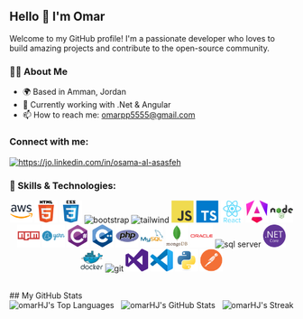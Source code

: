 ## Hello 👋 I'm Omar 

Welcome to my GitHub profile! I'm a passionate developer who loves to build amazing projects and contribute to the open-source community. 

### 🧑‍💻 About Me
- 🌍 Based in Amman, Jordan  
- 🔭 Currently working with .Net & Angular  
- 📫 How to reach me: [omarpp5555@gmail.com](mailto:omarpp5555@gmail.com)

<h3 align="left">Connect with me:</h3>
<p align="left">
<a href="https://linkedin.com/in/omar--jaber" target="blank"><img align="center" src="https://raw.githubusercontent.com/rahuldkjain/github-profile-readme-generator/master/src/images/icons/Social/linked-in-alt.svg" alt="https://jo.linkedin.com/in/osama-al-asasfeh" height="30" width="40" /></a>
</p>

### 🚀 Skills & Technologies:
<p align="center">
<img src="https://raw.githubusercontent.com/devicons/devicon/master/icons/amazonwebservices/amazonwebservices-original-wordmark.svg" alt="aws" width="40" height="40"/>
<img src="https://raw.githubusercontent.com/devicons/devicon/master/icons/html5/html5-original-wordmark.svg" alt="html5" width="40" height="40"/>
<img src="https://raw.githubusercontent.com/devicons/devicon/master/icons/css3/css3-original-wordmark.svg" alt="css3" width="40" height="40"/>
<img src="https://cdn.jsdelivr.net/gh/devicons/devicon/icons/bootstrap/bootstrap-original.svg" alt="bootstrap" width="40" height="40"/>
<img src="https://www.vectorlogo.zone/logos/tailwindcss/tailwindcss-icon.svg" alt="tailwind" width="40" height="40"/>
<img src="https://raw.githubusercontent.com/devicons/devicon/master/icons/javascript/javascript-original.svg" alt="javascript" width="40" height="40"/>
<img src="https://raw.githubusercontent.com/devicons/devicon/master/icons/typescript/typescript-original.svg" alt="typescript" width="40" height="40"/>
<img src="https://raw.githubusercontent.com/devicons/devicon/master/icons/react/react-original-wordmark.svg" alt="react" width="40" height="40"/>
  <img src="https://raw.githubusercontent.com/devicons/devicon/master/icons/angular/angular-original.svg" alt="angular" width="40" height="40"/>
<img src="https://raw.githubusercontent.com/devicons/devicon/master/icons/nodejs/nodejs-original-wordmark.svg" alt="nodejs" width="40" height="40"/>
<img src="https://raw.githubusercontent.com/devicons/devicon/master/icons/npm/npm-original-wordmark.svg" alt="npm" width="40" height="40"/>
<img src="https://raw.githubusercontent.com/devicons/devicon/master/icons/yarn/yarn-original-wordmark.svg" alt="Yarn" width="40" height="40"/>
<img src="https://raw.githubusercontent.com/devicons/devicon/master/icons/csharp/csharp-original.svg" alt="csharp" width="40" height="40"/>
<img src="https://raw.githubusercontent.com/devicons/devicon/master/icons/cplusplus/cplusplus-original.svg" alt="cplusplus" width="40" height="40"/>
<img src="https://raw.githubusercontent.com/devicons/devicon/master/icons/php/php-original.svg" alt="php" width="40" height="40"/>
<img src="https://raw.githubusercontent.com/devicons/devicon/master/icons/mysql/mysql-original-wordmark.svg" alt="mysql" width="40" height="40"/>
<img src="https://raw.githubusercontent.com/devicons/devicon/master/icons/mongodb/mongodb-original-wordmark.svg" alt="mongodb" width="40" height="40"/>
<img src="https://raw.githubusercontent.com/devicons/devicon/master/icons/oracle/oracle-original.svg" alt="oracle" width="40" height="40"/>
<img src="https://www.svgrepo.com/show/303229/microsoft-sql-server-logo.svg" alt="sql server" width="40" height="40"/>
<img src="https://raw.githubusercontent.com/devicons/devicon/master/icons/dotnetcore/dotnetcore-original.svg" alt="dotnet core" width="40" height="40"/>
<img src="https://raw.githubusercontent.com/devicons/devicon/master/icons/docker/docker-original-wordmark.svg" alt="docker" width="40" height="40"/>
<img src="https://www.vectorlogo.zone/logos/git-scm/git-scm-icon.svg" alt="git" width="40" height="40"/>
  <img src="https://raw.githubusercontent.com/devicons/devicon/master/icons/visualstudio/visualstudio-plain.svg" alt="visual studio" width="40" height="40"/>
<img src="https://raw.githubusercontent.com/devicons/devicon/master/icons/vscode/vscode-original.svg" alt="visual studio code" width="40" height="40"/>
<img src="https://raw.githubusercontent.com/devicons/devicon/master/icons/python/python-original.svg" alt="python" width="40" height="40"/> 
<img src="https://raw.githubusercontent.com/devicons/devicon/master/icons/postman/postman-original.svg" alt="postman" width="40" height="40"/>
</p> 
<br />
## My GitHub Stats
<div style="display:flex; justify-content: space-between">
  <div>
    <img src="https://github-readme-stats.vercel.app/api/top-langs?username=omarHJ&show_icons=true&locale=en&layout=compact&theme=dark" alt="omarHJ's Top Languages" height="140" />
  </div>
  <div>
    <img src="https://github-readme-stats.vercel.app/api?username=omarHJ&show_icons=true&locale=en&theme=dark" alt="omarHJ's GitHub Stats" height="140" />
  </div>
  <div>
    <img src="https://github-readme-streak-stats.herokuapp.com/?user=omarHJ&theme=dark" alt="omarHJ's Streak" height="140" />
  </div>
</div>
